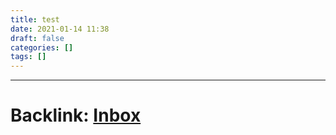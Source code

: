 ```yaml
---
title: test
date: 2021-01-14 11:38
draft: false
categories: []
tags: []
---
```




---

# Backlink: [Inbox](/inbox)

